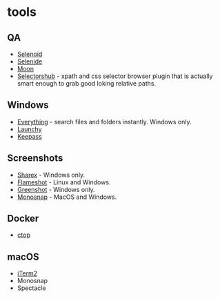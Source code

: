 # tools

## QA
 * [Selenoid](https://aerokube.com/selenoid/latest/)
 * [Selenide](https://selenide.org/)
 * [Moon](https://aerokube.com/moon/latest/)
 * [Selectorshub](https://selectorshub.com/) - xpath and css selector browser plugin that is actually smart enough to grab good loking relative paths.

## Windows
 * [Everything](https://www.voidtools.com/) - search files and folders instantly. Windows only.
 * [Launchy](https://www.launchy.net/)
 * [Keepass](https://keepass.info/download.html)

## Screenshots
 * [Sharex](https://getsharex.com/) - Windows only.
 * [Flameshot](https://github.com/flameshot-org/flameshot) - Linux and Windows.
 * [Greenshot](https://getgreenshot.org/) - Windows only.
 * [Monosnap](https://monosnap.com/download/mac) - MacOS and Windows.

## Docker
 * [ctop](https://github.com/bcicen/ctop)

## macOS
 * [iTerm2](https://iterm2.com)
 * Monosnap
 * Spectacle
